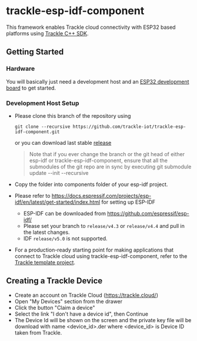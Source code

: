 # trackle-esp-idf-component

This framework enables Trackle cloud connectivity with ESP32 based platforms using [Trackle C++ SDK](https://github.com/trackle-iot/trackle-library).

## Getting Started
### Hardware

You will basically just need a development host and an [ESP32 development board](https://www.espressif.com/en/products/hardware/development-boards) to get started.

### Development Host Setup

- Please clone this branch of the repository using
    ```
    git clone --recursive https://github.com/trackle-iot/trackle-esp-idf-component.git
    ```
  or you can download last stable [release](https://github.com/trackle-iot/trackle-esp-idf-component/releases)
   
  > Note that if you ever change the branch or the git head of either esp-idf or trackle-esp-idf-component, ensure that all the submodules of the git repo are in sync by executing git submodule update --init --recursive
   
- Copy the folder into components folder of your esp-idf project.


- Please refer to https://docs.espressif.com/projects/esp-idf/en/latest/get-started/index.html for setting up ESP-IDF
  - ESP-IDF can be downloaded from https://github.com/espressif/esp-idf/
  - Please set your branch to `release/v4.3` or `release/v4.4` and pull in the latest changes.
  - IDF `release/v5.0` is not supported.
- For a production-ready starting point for making applications that connect to Trackle cloud using trackle-esp-idf-component, refer to the [Trackle template project](https://github.com/trackle-iot/trackle-firmware-template-project).

## Creating a Trackle Device
* Create an account on Trackle Cloud (https://trackle.cloud/)
* Open "My Devices" section from the drawer
* Click the button "Claim a device"
* Select the link "I don't have a device id", then Continue
* The Device Id will be shown on the screen and the private key file will be download with name <device_id>.der where <device_id> is Device ID taken from Trackle.
